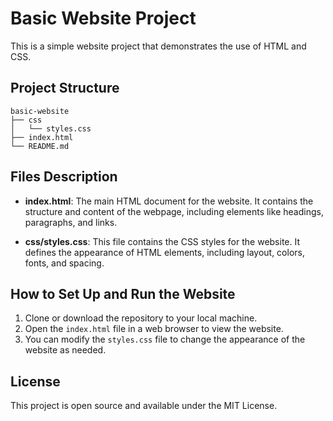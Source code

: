 # Basic Website Project

This is a simple website project that demonstrates the use of HTML and CSS.

## Project Structure

```
basic-website
├── css
│   └── styles.css
├── index.html
└── README.md
```

## Files Description

- **index.html**: The main HTML document for the website. It contains the structure and content of the webpage, including elements like headings, paragraphs, and links.
  
- **css/styles.css**: This file contains the CSS styles for the website. It defines the appearance of HTML elements, including layout, colors, fonts, and spacing.

## How to Set Up and Run the Website

1. Clone or download the repository to your local machine.
2. Open the `index.html` file in a web browser to view the website.
3. You can modify the `styles.css` file to change the appearance of the website as needed.

## License

This project is open source and available under the MIT License.